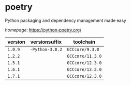 # poetry

Python packaging and dependency management made easy

*homepage*: <https://python-poetry.org/>

version | versionsuffix | toolchain
--------|---------------|----------
``1.0.9`` | ``-Python-3.8.2`` | ``GCCcore/9.3.0``
``1.2.2`` |  | ``GCCcore/11.3.0``
``1.5.1`` |  | ``GCCcore/12.3.0``
``1.6.1`` |  | ``GCCcore/13.2.0``
``1.7.1`` |  | ``GCCcore/12.3.0``
